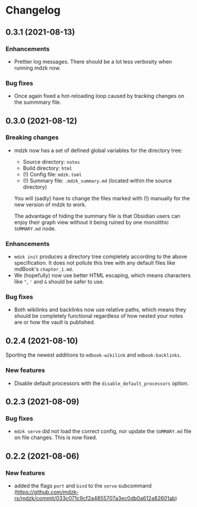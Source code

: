 # Changelog


## 0.3.1 (2021-08-13)

### Enhancements

- Prettier log messages. There should be a lot less verbosity when running mdzk now.

### Bug fixes

- Once again fixed a hot-reloading loop caused by tracking changes on the summmary file.


## 0.3.0 (2021-08-12)

### Breaking changes

- mdzk now has a set of defined global variables for the directory tree:
    
    - Source directory: `notes`
    - Build directory: `html`
    - (!) Config file: `mdzk.toml`
    - (!) Summary file: `.mdzk_summary.md` (located within the source directory)

    You will (sadly) have to change the files marked with (!) manually for the new version of mdzk to work.
    
    The advantage of hiding the summary file is that Obsidian users can enjoy their graph view without it being ruined by one monolithic `SUMMARY.md` node.

### Enhancements

- `mdzk init` produces a directory tree completely according to the above specification. It does not pollute this tree with any default files like mdBook's `chapter_1.md`.
- We (hopefully) now use better HTML escaping, which means characters like `"`, `'` and `&` should be safer to use.

### Bug fixes

- Both wikilinks and backlinks now use relative paths, which means they should be completely functional regardless of how nested your notes are or how the vault is published.


## 0.2.4 (2021-08-10)

Sporting the newest additions to `mdbook-wikilink` and `mdbook-backlinks`.

### New features

- Disable default processors with the `disable_default_processors` option.


## 0.2.3 (2021-08-09)

### Bug fixes

- `mdzk serve` did not load the correct config, nor update the `SUMMARY.md` file on file changes. This is now fixed.


## 0.2.2 (2021-08-06)

### New features

- added the flags `port` and `bind` to the `serve` subcommand (<https://github.com/mdzk-rs/mdzk/commit/033c071c9cf2a4855707a3ec0db0a612a82601ab>)
